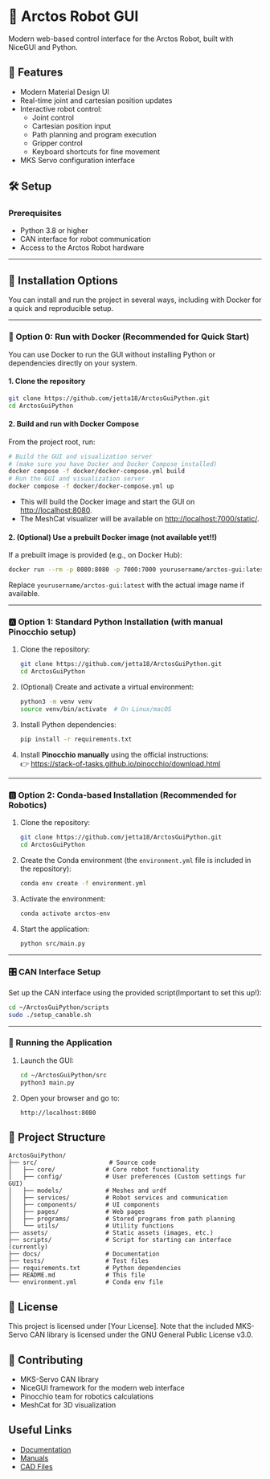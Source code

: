 # 🤖 Arctos Robot GUI

Modern web-based control interface for the Arctos Robot, built with NiceGUI and Python.

## 🌟 Features

- Modern Material Design UI 
- Real-time joint and cartesian position updates
- Interactive robot control:
  - Joint control 
  - Cartesian position input
  - Path planning and program execution
  - Gripper control
  - Keyboard shortcuts for fine movement
- MKS Servo configuration interface



## 🛠️ Setup

### Prerequisites

- Python 3.8 or higher
- CAN interface for robot communication
- Access to the Arctos Robot hardware

---

## 🔧 Installation Options

You can install and run the project in several ways, including with Docker for a quick and reproducible setup.

---

### 🐳 Option 0: Run with Docker (Recommended for Quick Start)

You can use Docker to run the GUI without installing Python or dependencies directly on your system.

#### 1. Clone the repository
```bash
git clone https://github.com/jetta18/ArctosGuiPython.git
cd ArctosGuiPython
```

#### 2. Build and run with Docker Compose

From the project root, run:
```bash
# Build the GUI and visualization server
# (make sure you have Docker and Docker Compose installed)
docker compose -f docker/docker-compose.yml build
# Run the GUI and visualization server
docker compose -f docker/docker-compose.yml up
```
- This will build the Docker image and start the GUI on [http://localhost:8080](http://localhost:8080).
- The MeshCat visualizer will be available on [http://localhost:7000/static/](http://localhost:7000/static/).

#### 2. (Optional) Use a prebuilt Docker image (not available yet!!)
If a prebuilt image is provided (e.g., on Docker Hub):
```bash
docker run --rm -p 8080:8080 -p 7000:7000 yourusername/arctos-gui:latest
```
Replace `yourusername/arctos-gui:latest` with the actual image name if available.

---

### 🅰️ Option 1: Standard Python Installation (with manual Pinocchio setup)

1. Clone the repository:
   ```bash
   git clone https://github.com/jetta18/ArctosGuiPython.git
   cd ArctosGuiPython
   ```

2. (Optional) Create and activate a virtual environment:
   ```bash
   python3 -m venv venv
   source venv/bin/activate  # On Linux/macOS
   ```

3. Install Python dependencies:
   ```bash
   pip install -r requirements.txt
   ```

4. Install **Pinocchio manually** using the official instructions:  
   👉 https://stack-of-tasks.github.io/pinocchio/download.html

---

### 🅱️ Option 2: Conda-based Installation (Recommended for Robotics)

1. Clone the repository:
   ```bash
   git clone https://github.com/jetta18/ArctosGuiPython.git
   cd ArctosGuiPython
   ```

2. Create the Conda environment (the `environment.yml` file is included in the repository):
   ```bash
   conda env create -f environment.yml
   ```

3. Activate the environment:
   ```bash
   conda activate arctos-env
   ```

4. Start the application:
   ```bash
   python src/main.py
   ```

---

### 🎛️ CAN Interface Setup

Set up the CAN interface using the provided script(Important to set this up!):

```bash
cd ~/ArctosGuiPython/scripts
sudo ./setup_canable.sh
```

---

### 🚀 Running the Application

1. Launch the GUI:
   ```bash
   cd ~/ArctosGuiPython/src
   python3 main.py
   ```

2. Open your browser and go to:
   ```
   http://localhost:8080
   ```


## 📁 Project Structure

```
ArctosGuiPython/
├── src/                    # Source code
│   ├── core/              # Core robot functionality
│   ├── config/            # User preferences (Custom settings fur GUI)
│   ├── models/            # Meshes and urdf
│   ├── services/          # Robot services and communication
│   ├── components/        # UI components
│   ├── pages/             # Web pages
│   ├── programs/          # Stored programs from path planning
│   └── utils/             # Utility functions
├── assets/                # Static assets (images, etc.)
├── scripts/               # Script for starting can interface (currently)
├── docs/                  # Documentation
├── tests/                 # Test files
├── requirements.txt       # Python dependencies
├── README.md              # This file
└── environment.yml        # Conda env file
```


## 📝 License

This project is licensed under [Your License]. Note that the included MKS-Servo CAN library is licensed under the GNU General Public License v3.0.

## 👥 Contributing

- MKS-Servo CAN library
- NiceGUI framework for the modern web interface
- Pinocchio team for robotics calculations
- MeshCat for 3D visualization

## Useful Links

- [Documentation](https://arctosrobotics.com/docs/)
- [Manuals](https://arctosrobotics.com/#Assembly)
- [CAD Files](https://arctosrobotics.com/#Assembly)
